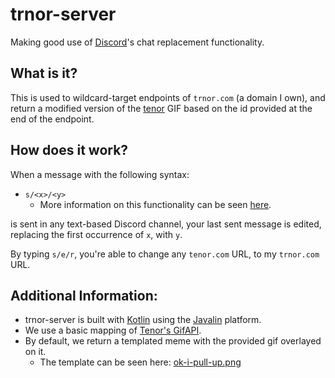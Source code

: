 # trnor-server
Making good use of [Discord](https://discord.com)'s chat replacement functionality.

## What is it?
This is used to wildcard-target endpoints of `trnor.com` (a domain I own), and return a modified version of the [tenor](https://tenor.com) GIF based on the  id provided at the end of the endpoint.

## How does it work?
When a message with the following syntax:
- `s/<x>/<y>`
  - More information on this functionality can be seen [here](https://www.geeksforgeeks.org/sed-command-in-linux-unix-with-examples/).

is sent in any text-based Discord channel, your last sent message is edited, replacing the first occurrence of `x`, with `y`.

By typing `s/e/r`, you're able to change any `tenor.com` URL, to my `trnor.com` URL.

## Additional Information:
 - trnor-server is built with [Kotlin](https://kotlinlang.org) using the [Javalin](https://javalin.io/) platform.
 - We use a basic mapping of [Tenor's GifAPI](https://tenor.com/gifapi/documentation#quickstart).
 - By default, we return a templated meme with the provided gif overlayed on it.
   - The template can be seen here: [ok-i-pull-up.png](https://github.com/GrowlyX/trnor-server/blob/master/ok-i-pull-up.png)
